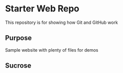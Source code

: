 # Starter Web Repo

This repository is for showing how Git and GitHub work

## Purpose

Sample website with plenty of files for demos

## Sucrose